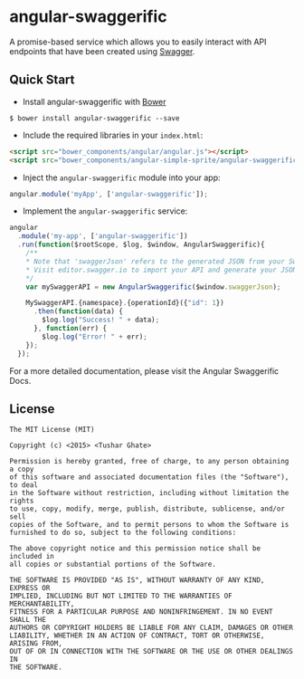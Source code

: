 # angular-swaggerific
A promise-based service which allows you to easily interact with API endpoints that have been created using [Swagger](http://swagger.io/).

## Quick Start

+ Install angular-swaggerific with [Bower](http://www.bower.io)

```
$ bower install angular-swaggerific --save
```

+ Include the required libraries in your `index.html`: 

```html
<script src="bower_components/angular/angular.js"></script>
<script src="bower_components/angular-simple-sprite/angular-swaggerific.min.js"></script>
```

+ Inject the `angular-swaggerific` module into your app:

```javascript
angular.module('myApp', ['angular-swaggerific']);
```

+ Implement the `angular-swaggerific` service:

```javascript
angular
  .module('my-app', ['angular-swaggerific'])
  .run(function($rootScope, $log, $window, AngularSwaggerific){
    /**
    * Note that 'swaggerJson' refers to the generated JSON from your Swagger API. 
    * Visit editor.swagger.io to import your API and generate your JSON file.
    */ 
    var mySwaggerAPI = new AngularSwaggerific($window.swaggerJson);

    MySwaggerAPI.{namespace}.{operationId}({"id": 1})
      .then(function(data) { 
        $log.log("Success! " + data);
      }, function(err) {
        $log.log("Error! " + err);
    });
  }); 
```

For a more detailed documentation, please visit the Angular Swaggerific Docs.

## License

```
The MIT License (MIT)

Copyright (c) <2015> <Tushar Ghate>

Permission is hereby granted, free of charge, to any person obtaining a copy
of this software and associated documentation files (the "Software"), to deal
in the Software without restriction, including without limitation the rights
to use, copy, modify, merge, publish, distribute, sublicense, and/or sell
copies of the Software, and to permit persons to whom the Software is
furnished to do so, subject to the following conditions:

The above copyright notice and this permission notice shall be included in
all copies or substantial portions of the Software.

THE SOFTWARE IS PROVIDED "AS IS", WITHOUT WARRANTY OF ANY KIND, EXPRESS OR
IMPLIED, INCLUDING BUT NOT LIMITED TO THE WARRANTIES OF MERCHANTABILITY,
FITNESS FOR A PARTICULAR PURPOSE AND NONINFRINGEMENT. IN NO EVENT SHALL THE
AUTHORS OR COPYRIGHT HOLDERS BE LIABLE FOR ANY CLAIM, DAMAGES OR OTHER
LIABILITY, WHETHER IN AN ACTION OF CONTRACT, TORT OR OTHERWISE, ARISING FROM,
OUT OF OR IN CONNECTION WITH THE SOFTWARE OR THE USE OR OTHER DEALINGS IN
THE SOFTWARE.
```



